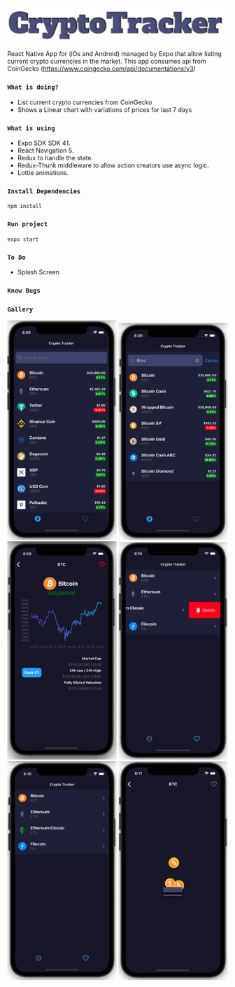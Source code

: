 <div>
    <img src="gallery/logo.png" width=500 />
</div>

React Native App for (iOs and Android) managed by Expo that allow listing current crypto currencies in the market. This app consumes api from CoinGecko (https://www.coingecko.com/api/documentations/v3)

### `What is doing?`
- List current crypto currencies from CoinGecko
- Shows a Linear chart with variations of prices for last 7 days

### `What is using`
- Expo SDK SDK 41.
- React Navigation 5.
- Redux to handle the state.
- Redux-Thunk middleware to allow action creators use async logic.
- Lottie animations.

### `Install Dependencies`
```
npm install
```

### `Run project`
```
expo start
```

### `To Do`
- Splash Screen

### `Know Bugs`

### `Gallery`
<p float="left">
  <img src="gallery/crypto_01.png" width=250 />
  <img src="gallery/crypto_02.png" width=250 />
  <img src="gallery/crypto_03.png" width=250 />
  <img src="gallery/crypto_04.png" width=250 />
  <img src="gallery/crypto_05.png" width=250 />
  <img src="gallery/crypto_06.png" width=250 />
</p>
